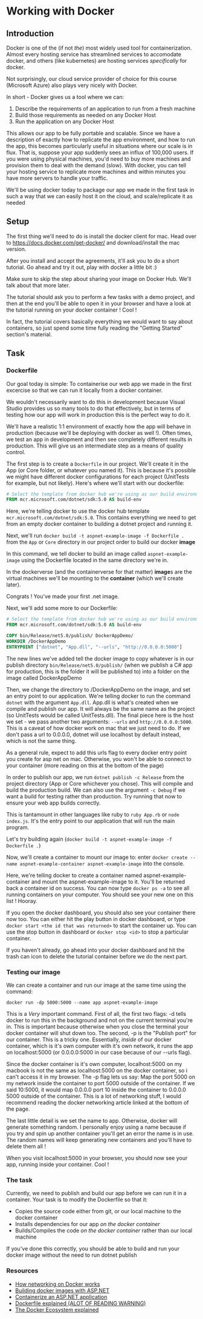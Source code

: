 # Working with Docker

## Introduction

Docker is one of the (if not *the*) most widely used tool for containerization. Almost every hosting service has streamlined services to accomodate docker, and others (like kubernetes) are hosting services *specifically* for docker.

Not surprisingly, our cloud service provider of choice for this course (Microsoft Azure) also plays very nicely with Docker.

In short - Docker gives us a tool where we can:
1. Describe the requirements of an application to run from a fresh machine
2. Build those requirements as needed on any Docker Host
3. Run the application on any Docker Host

This allows our app to be fully portable and scalable. Since we have a description of exactly how to replicate the app environment, and how to run the app, this becomes particularly useful in situations where our scale is in flux. That is, suppose your app suddenly sees an influx of 100,000 users. If you were using physical machines, you'd need to buy more machines and provision them to deal with the demand (slow). With docker, you can tell your hosting service to replicate more machines and within minutes you have more servers to handle your traffic.

We'll be using docker today to package our app we made in the first task in such a way that we can easily host it on the cloud, and scale/replicate it as needed

## Setup

The first thing we'll need to do is install the docker client for mac. Head over to https://docs.docker.com/get-docker/ and download/install the mac version. 

After you install and accept the agreements, it'll ask you to do a short tutorial. Go ahead and try it out, play with docker a little bit :) 

Make sure to skip the step about sharing your image on Docker Hub. We'll talk about that more later.

The tutorial should ask you to perform a few tasks with a demo project, and then at the end you'll be able to open it in your browser and have a look at the tutorial running on your docker container ! Cool !

In fact, the tutorial covers basically everything we would want to say about containers, so just spend some time fully reading the "Getting Started" section's material.

## Task

### Dockerfile

Our goal today is simple: To containerise our web app we made in the first excercise so that we can run it locally from a docker container. 

We wouldn't necessarily want to do this in development because Visual Studio provides us so many tools to do that effectively, but in terms of testing how our app will work in production this is the perfect way to do it.

We'll have a realistic 1:1 environment of exactly how the app will behave in production (because we'll be deploying with docker as well !). Often times, we test an app in development and then see completely different results in production. This will give us an intermediate step as a means of quality control.

The first step is to create a `Dockerfile` in our project. We'll create it in the App (or Core folder, or whatever you named it). This is because it's possible we might have different docker configurations for each project (UnitTests for example, but not likely). Here's where we'll start with our dockerfile:

```Dockerfile
# Select the template from docker hub we're using as our build environment
FROM mcr.microsoft.com/dotnet/sdk:5.0 AS build-env
```

Here, we're telling docker to use the docker hub template `mcr.microsoft.com/dotnet/sdk:5.0`. This contains everything we need to get from an empty docker container to building a dotnet project and running it. 

Next, we'll run `docker build -t aspnet-example-image -f Dockerfile .` from the `App` or `Core` directory in our project order to build our docker **image**

In this command, we tell docker to build an image called `aspnet-example-image` using the Dockerfile located in the same directory we're in. 

In the dockerverse (and the containerverse for that matter) **image**s are the virtual machines we'll be mounting to the **container** (which we'll create later). 

Congrats ! You've made your first .net image. 

Next, we'll add some more to our Dockerfile:

```Dockerfile
# Select the template from docker hub we're using as our build environment
FROM mcr.microsoft.com/dotnet/sdk:5.0 AS build-env

COPY bin/Release/net5.0/publish/ DockerAppDemo/
WORKDIR /DockerAppDemo
ENTRYPOINT ["dotnet", "App.dll", "--urls", "http://0.0.0.0:5000"]
```

The new lines we've added tell the docker image to copy whatever is in our publish directory `bin/Release/net5.0/publish/` (when we publish a C# app for production, this is the folder it will be published to) into a folder on the image called DockerAppDemo

Then, we change the directory to /DockerAppDemo on the image, and set an entry point to our application. We're telling docker to run the command `dotnet` with the argument `App.dll`. App.dll is what's created when we compile and publish our app. It will always be the same name as the project (so UnitTests would be called UnitTests.dll). The final piece here is the host we set - we pass another two arguments: `--urls` and `http://0.0.0.0:5000`. This is a caveat of how docker work on mac that we just need to do. If we don't pass a url to 0.0.0.0, dotnet will use localhost by default instead, which is not the same thing. 

As a general rule, expect to add this urls flag to every docker entry point you create for asp net on mac. Otherwise, you won't be able to connect to your container (more reading on this at the bottom of the page)

In order to publish our app, we run `dotnet publish -c Release` from the project directory (App or Core whichever you chose). This will compile and build the production build. We can also use the argument `-c Debug` if we want a build for testing rather than production. Try running that now to ensure your web app builds correctly.

This is tantamount in other languages like ruby to `ruby App.rb` or `node index.js`. It's the entry point to our application that will run the main program. 

Let's try building again (`docker build -t aspnet-example-image -f Dockerfile .`)

Now, we'll create a container to mount our image to: enter `docker create --name aspnet-example-container aspnet-example-image` into the console.

Here, we're telling docker to create a container named aspnet-example-container and mount the aspnet-example-image to it. You'll be returned back a container id on success. You can now type `docker ps -a` to see all running containers on your computer. You should see your new one on this list ! Hooray. 

If you open the docker dashboard, you should also see your container there now too. You can either hit the play button in docker dashboard, or type `docker start <the id that was returned>` to start the container up. You can use the stop button in dashboard or `docker stop <id>` to stop a particular container.

If you haven't already, go ahead into your docker dashboard and hit the trash can icon to delete the tutorial container before we do the next part.

### Testing our image

We can create a container and run our image at the same time using the command:

`docker run -dp 5000:5000 --name app aspnet-example-image`

This is a *Very* important command. First of all, the first two flags: -d tells docker to run this in the background and not on the current terminal you're in. This is important because otherwise when you close the terminal your docker container will shut down too. The second, -p is the "Publish port" for our container. This is a tricky one. Essentially, *inside* of our docker container, which is it's own computer with it's own network, it runs the app on localhost:5000 (or 0.0.0.0:5000 in our case because of our --urls flag). 

Since the docker container is it's own computer, localhost:5000 on my macbook is not the same as localhost:5000 on the docker container, so i can't access it in my browser. The -p flag lets us say: Map the port 5000 on my network inside the container to port 5000 outside of the container. If we said 10:5000, it would map 0.0.0.0 port 10 inside the container to 0.0.0.0 5000 outside of the container. This is a lot of networking stuff, I would recommend reading the docker networking article linked at the bottom of the page.

The last little detail is we set the name to app. Otherwise, docker will generate something random. I personally enjoy using a name because if you try and spin up another container you'll get an error the name is in use. The random names will keep generating new containers and you'll have to delete them all !

When you visit localhost:5000 in your browser, you should now see your app, running inside your container. Cool !

### The task

Currently, we need to publish and build our app before we can run it in a container. Your task is to modify the Dockerfile so that it:

- Copies the source code either from git, or our local machine to the docker container
- Installs dependencies for our app *on the docker container*
- Builds/Compiles the code *on the docker container* rather than our local machine

If you've done this correctly, you should be able to build and run your docker image without the need to run dotnet publish

### Resources

- [How networking on Docker works](https://pythonspeed.com/articles/docker-connection-refused/)
- [Building docker images with ASP.NET](https://docs.microsoft.com/en-us/aspnet/core/host-and-deploy/docker/building-net-docker-images?view=aspnetcore-5.0)
- [Containerize an ASP.NET application](https://docs.microsoft.com/en-us/dotnet/core/docker/build-container?tabs=windows)
- [Dockerfile explained (ALOT OF READING WARNING)](https://docs.docker.com/engine/reference/builder/)
- [The Docker Ecosystem explained](https://www.digitalocean.com/community/tutorials/the-docker-ecosystem-an-introduction-to-common-components)







